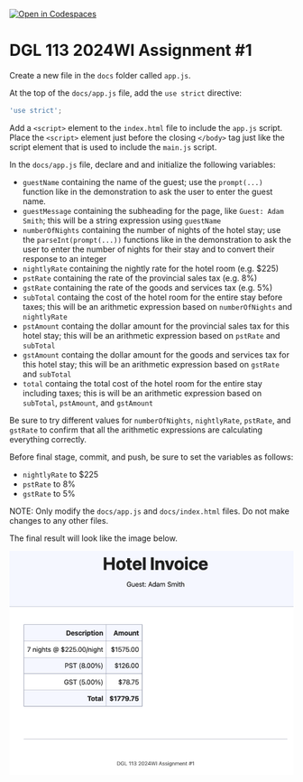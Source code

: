 [![Open in Codespaces](https://classroom.github.com/assets/launch-codespace-7f7980b617ed060a017424585567c406b6ee15c891e84e1186181d67ecf80aa0.svg)](https://classroom.github.com/open-in-codespaces?assignment_repo_id=13309512)
# DGL 113 2024WI Assignment #1

Create a new file in the `docs` folder called `app.js`.

At the top of the `docs/app.js` file, add the `use strict` directive:

```javascript
'use strict';
```

Add a `<script>` element to the `index.html` file to include the `app.js` script.
Place the `<script>` element just before the closing `</body>` tag just like
the script element that is used to include the `main.js` script.

In the `docs/app.js` file, declare and and initialize the following variables:

- `guestName` containing the name of the guest; use the `prompt(...)` function like
  in the demonstration to ask the user to enter the guest name.
- `guestMessage` containing the subheading for the page, like `Guest: Adam Smith`;
  this will be a string expression using `guestName`
- `numberOfNights` containing the number of nights of the hotel stay; use the
  `parseInt(prompt(...))` functions like in the demonstration to ask the user to enter
  the number of nights for their stay and to convert their response to an integer
- `nightlyRate` containing the nightly rate for the hotel room (e.g. $225)
- `pstRate` containing the rate of the provincial sales tax (e.g. 8%)
- `gstRate` containing the rate of the goods and services tax (e.g. 5%)
- `subTotal` containg the cost of the hotel room for the entire stay before taxes;
  this will be an arithmetic expression based on `numberOfNights` and `nightlyRate`
- `pstAmount` containg the dollar amount for the provincial sales tax for this
  hotel stay; this will be an arithmetic expression based on `pstRate` and `subTotal`
- `gstAmount` containg the dollar amount for the goods and services tax for this
  hotel stay; this will be an arithmetic expression based on `gstRate` and `subTotal`
- `total` containg the total cost of the hotel room for the entire stay including taxes;
  this is will be an arithmetic expression based on `subTotal`, `pstAmount`, and `gstAmount`

Be sure to try different values for `numberOfNights`, `nightlyRate`, `pstRate`, and `gstRate`
to confirm that all the arithmetic expressions are calculating everything correctly.

Before final stage, commit, and push, be sure to set the variables as follows:

- `nightlyRate` to $225
- `pstRate` to 8%
- `gstRate` to 5%

NOTE: Only modify the `docs/app.js` and `docs/index.html` files. Do not make changes to any other files.

The final result will look like the image below.

![screenshot](screenshot.png)

